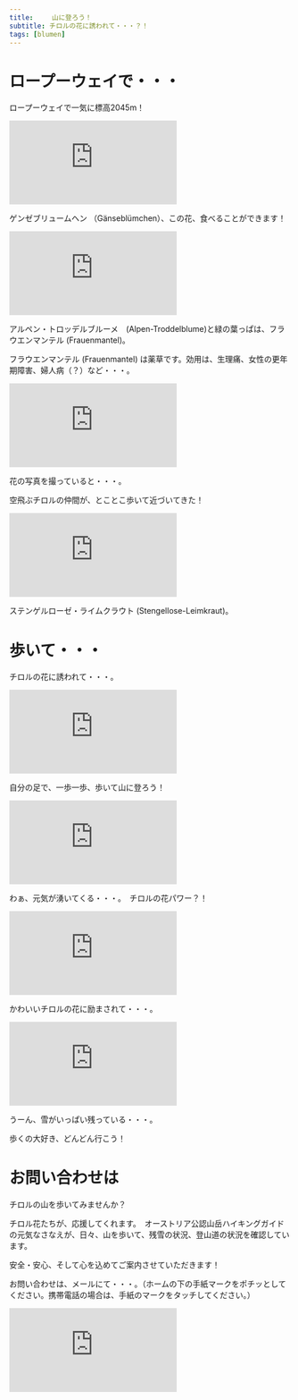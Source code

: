 ```yaml
---
title:   　山に登ろう！
subtitle: チロルの花に誘われて・・・？！
tags: [blumen]
---
```


# ロープーウェイで・・・

ロープーウェイで一気に標高2045m！

![20240606-gänseblümchen](https://piwigo.schickl.de/i.php?/upload/2024/06/07/20240607073055-21b6e6a0-me.jpg)

ゲンゼブリュームヘン （Gänseblümchen）、この花、食べることができます！

![20240606-alpen-troddelblume](https://piwigo.schickl.de/i.php?/upload/2024/06/07/20240607073313-c90e6619-me.jpg)

アルペン・トロッデルブルーメ　(Alpen-Troddelblume)と緑の葉っぱは、フラウエンマンテル (Frauenmantel)。

フラウエンマンテル (Frauenmantel) は薬草です。効用は、生理痛、女性の更年期障害、婦人病（？）など・・・。

![20240660-alpendore](https://piwigo.schickl.de/i.php?/upload/2024/06/07/20240607073541-06588192-me.jpg)

花の写真を撮っていると・・・。

空飛ぶチロルの仲間が、とことこ歩いて近づいてきた！

![20240606-stengelloses-leimkraut](https://piwigo.schickl.de/i.php?/upload/2024/06/07/20240607073805-33cc950f-me.jpg)
 
ステンゲルローゼ・ライムクラウト (Stengellose-Leimkraut)。

# 歩いて・・・

チロルの花に誘われて・・・。　

![20240606-primel](https://piwigo.schickl.de/i.php?/upload/2024/06/07/20240607075039-1866f8f3-me.jpg)

自分の足で、一歩一歩、歩いて山に登ろう！

![20240606-blumen](https://piwigo.schickl.de/i.php?/upload/2024/06/07/20240607080347-532a4674-me.jpg)

わぁ、元気が湧いてくる・・・。　チロルの花パワー？！

![20240606-wundklee](https://piwigo.schickl.de/i.php?/upload/2024/06/07/20240607081204-3d255608-me.jpg)

かわいいチロルの花に励まされて・・・。

![20240606-seefelderjoch](https://piwigo.schickl.de/i.php?/upload/2024/06/07/20240607080113-426ead0e-me.jpg)

うーん、雪がいっぱい残っている・・・。

歩くの大好き、どんどん行こう！


# お問い合わせは

チロルの山を歩いてみませんか？

チロル花たちが、応援してくれます。　オーストリア公認山岳ハイキングガイドの元気なさなえが、日々、山を歩いて、残雪の状況、登山道の状況を確認しています。

安全・安心、そして心を込めてご案内させていただきます！

お問い合わせは、メールにて・・・。（ホームの下の手紙マークをポチッとしてください。携帯電話の場合は、手紙のマークをタッチしてください。）

![20240606-seefelderspitze](https://piwigo.schickl.de/i.php?/upload/2024/06/07/20240607075733-e0d02163-me.jpg)


